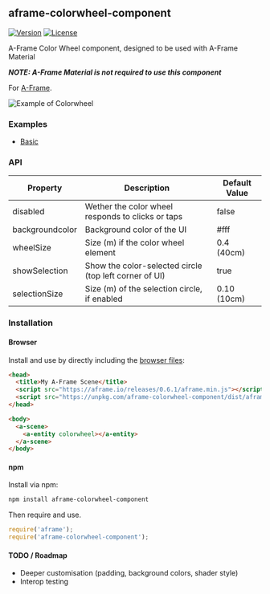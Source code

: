 ## aframe-colorwheel-component

[![Version](http://img.shields.io/npm/v/aframe-colorwheel-component.svg?style=flat-square)](https://npmjs.org/package/aframe-colorwheel-component)
[![License](http://img.shields.io/npm/l/aframe-colorwheel-component.svg?style=flat-square)](https://npmjs.org/package/aframe-colorwheel-component)

A-Frame Color Wheel component, designed to be used with A-Frame Material

***NOTE: A-Frame Material is not required to use this component***

For [A-Frame](https://aframe.io).

![Example of Colorwheel](https://raw.githubusercontent.com/mokargas/aframe-colorwheel-component/master/examples/acwc.gif "Example of Colorwheel")

### Examples

* [Basic](https://mokargas.github.io/aframe-colorwheel-component/examples/basic)

### API

| Property | Description | Default Value |
| -------- | ----------- | ------------- |
| disabled         | Wether the color wheel responds to clicks or taps            |  false              |
| backgroundcolor         | Background color of the UI        |  #fff              |
| wheelSize         | Size (m)  if the color wheel element     |  0.4 (40cm)             |
| showSelection         | Show the color-selected circle (top left corner of UI)    |  true              |
| selectionSize         | Size (m) of the selection circle, if enabled    |  0.10 (10cm)              |

### Installation

#### Browser

Install and use by directly including the [browser files](dist):

```html
<head>
  <title>My A-Frame Scene</title>
  <script src="https://aframe.io/releases/0.6.1/aframe.min.js"></script>
  <script src="https://unpkg.com/aframe-colorwheel-component/dist/aframe-colorwheel-component.min.js"></script>
</head>

<body>
  <a-scene>
    <a-entity colorwheel></a-entity>
  </a-scene>
</body>
```

<!-- If component is accepted to the Registry, uncomment this. -->
<!--
Or with [angle](https://npmjs.com/package/angle/), you can install the proper
version of the component straight into your HTML file, respective to your
version of A-Frame:

```sh
angle install aframe-colorwheel-component
```
-->

#### npm

Install via npm:

```bash
npm install aframe-colorwheel-component
```

Then require and use.

```js
require('aframe');
require('aframe-colorwheel-component');
```

#### TODO / Roadmap

* Deeper customisation (padding, background colors, shader style)
* Interop testing
